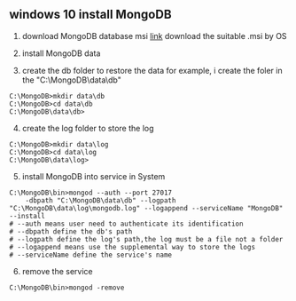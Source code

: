 ## windows 10 install MongoDB
1. download MongoDB database msi
[link](https://www.mongodb.org/downloads#production)
download the suitable .msi by OS

2. install MongoDB data

3. create the db folder to restore the data
for example, i create the foler in the "C:\MongoDB\data\db"
```shell
C:\MongoDB>mkdir data\db
C:\MongoDB>cd data\db
C:\MongoDB\data\db>
```

4. create the log folder to store the log
```
C:\MongoDB>mkdir data\log
C:\MongoDB>cd data\log
C:\MongoDB\data\log>
```

5. install MongoDB into service in System
```shell
C:\MongoDB\bin>mongod --auth --port 27017 
	-dbpath "C:\MongoDB\data\db" --logpath "C:\MongoDB\data\log\mongodb.log" --logappend --serviceName "MongoDB" --install
# --auth means user need to authenticate its identification
# --dbpath define the db's path
# --logpath define the log's path,the log must be a file not a folder
# --logappend means use the supplemental way to store the logs
# --serviceName define the service's name
```
6. remove the service 
```
C:\MongoDB\bin>mongod -remove